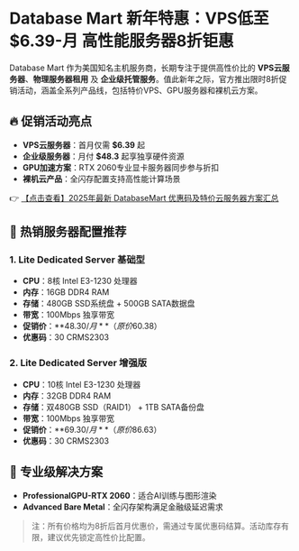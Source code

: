 # Database Mart 新年特惠：VPS低至$6.39-月 高性能服务器8折钜惠

Database Mart 作为美国知名主机服务商，长期专注于提供高性价比的 **VPS云服务器**、**物理服务器租用** 及 **企业级托管服务**。值此新年之际，官方推出限时8折促销活动，涵盖全系列产品线，包括特价VPS、GPU服务器和裸机云方案。

## 🔥 促销活动亮点
- **VPS云服务器**：首月仅需 **$6.39** 起
- **企业级服务器**：月付 **$48.3** 起享独享硬件资源
- **GPU加速方案**：RTX 2060专业显卡服务器同步参与折扣
- **裸机云产品**：全闪存配置支持高性能计算场景

👉 [【点击查看】2025年最新 DatabaseMart 优惠码及特价云服务器方案汇总](https://bit.ly/DatabaseMart)

## 📌 热销服务器配置推荐

### 1. Lite Dedicated Server 基础型
- **CPU**：8核 Intel E3-1230 处理器  
- **内存**：16GB DDR4 RAM  
- **存储**：480GB SSD系统盘 + 500GB SATA数据盘  
- **带宽**：100Mbps 独享带宽  
- **促销价**：**$48.30/月**（原价$60.38）  
- **优惠码**：30 CRMS2303

### 2. Lite Dedicated Server 增强版
- **CPU**：10核 Intel E3-1230 处理器  
- **内存**：32GB DDR4 RAM  
- **存储**：双480GB SSD（RAID1） + 1TB SATA备份盘  
- **带宽**：100Mbps 独享带宽  
- **促销价**：**$69.30/月**（原价$86.63）  
- **优惠码**：30 CRMS2303

## 🚀 专业级解决方案
- **ProfessionalGPU-RTX 2060**：适合AI训练与图形渲染  
- **Advanced Bare Metal**：全闪存架构满足金融级延迟需求  

> 注：所有价格均为8折后首月优惠价，需通过专属优惠码结算。活动库存有限，建议优先锁定高性价比配置。